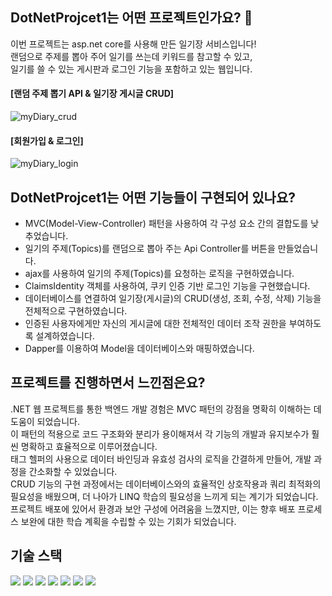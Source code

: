 ## DotNetProjcet1는 어떤 프로젝트인가요? 🙋 

이번 프로젝트는 asp.net core를 사용해 만든 일기장 서비스입니다! </br>
랜덤으로 주제를 뽑아 주어 일기를 쓰는데 키워드를 참고할 수 있고,</br>
일기를 쓸 수 있는 게시판과 로그인 기능을 포함하고 있는 웹입니다.

#### [랜덤 주제 뽑기 API & 일기장 게시글 CRUD]
![myDiary_crud](https://github.com/ngeetl/DotNetProject1/assets/53422022/0fb8775f-9140-4d60-a5b5-cc27ffb26e04)

#### [회원가입 & 로그인]
![myDiary_login](https://github.com/ngeetl/DotNetProject1/assets/53422022/15447b5d-5a73-4f34-b9ba-33d9ea4f901e)

## DotNetProjcet1는 어떤 기능들이 구현되어 있나요? 
* MVC(Model-View-Controller) 패턴을 사용하여 각 구성 요소 간의 결합도를 낮추었습니다.
* 일기의 주제(Topics)를 랜덤으로 뽑아 주는 Api Controller를 버튼을 만들었습니다.
* ajax를 사용하여 일기의 주제(Topics)를 요청하는 로직을 구현하였습니다.
* ClaimsIdentity 객체를 사용하여, 쿠키 인증 기반 로그인 기능을 구현했습니다.
* 데이터베이스를 연결하여 일기장(게시글)의 CRUD(생성, 조회, 수정, 삭제) 기능을 전체적으로 구현하였습니다.
* 인증된 사용자에게만 자신의 게시글에 대한 전체적인 데이터 조작 권한을 부여하도록 설계하였습니다.
* Dapper를 이용하여 Model을 데이터베이스와 매핑하였습니다.

## 프로젝트를 진행하면서 느낀점은요?
.NET 웹 프로젝트를 통한 백엔드 개발 경험은 MVC 패턴의 강점을 명확히 이해하는 데 도움이 되었습니다.<br/> 
이 패턴의 적용으로 코드 구조화와 분리가 용이해져서 각 기능의 개발과 유지보수가 훨씬 명확하고 효율적으로 이루어졌습니다. <br/> 
태그 헬퍼의 사용으로 데이터 바인딩과 유효성 검사의 로직을 간결하게 만들어, 개발 과정을 간소화할 수 있었습니다.<br/> 
CRUD 기능의 구현 과정에서는 데이터베이스와의 효율적인 상호작용과 쿼리 최적화의 필요성을 배웠으며, 더 나아가 LINQ 학습의 필요성을 느끼게 되는 계기가 되었습니다. <br/> 
프로젝트 배포에 있어서 환경과 보안 구성에 어려움을 느꼈지만, 이는 향후 배포 프로세스 보완에 대한 학습 계획을 수립할 수 있는 기회가 되었습니다.

## 기술 스택
  <img src="https://img.shields.io/badge/html5-E34F26?style=for-the-badge&logo=html5&logoColor=white"> <img src="https://img.shields.io/badge/css-1572B6?style=for-the-badge&logo=css3&logoColor=white"> 
  <img src="https://img.shields.io/badge/javascript-F7DF1E?style=for-the-badge&logo=javascript&logoColor=black"> <img src="https://img.shields.io/badge/mariaDB-003545?style=for-the-badge&logo=mariaDB&logoColor=white">
  <img src="https://img.shields.io/badge/bootstrap-7952B3?style=for-the-badge&logo=bootstrap&logoColor=white"> <img src="https://img.shields.io/badge/dotnet-4053D6?style=for-the-badge&logo=dotnet&logoColor=white">
  <img src="https://img.shields.io/badge/axios-A86454?style=for-the-badge&logo=axios&logoColor=white">


